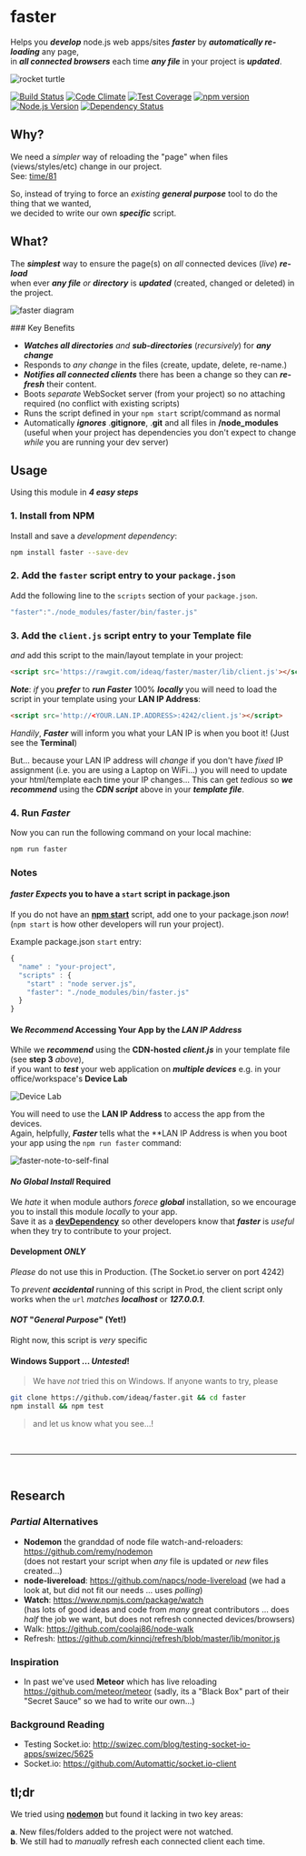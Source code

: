 # faster

Helps you ***develop*** node.js web apps/sites ***faster***
by ***automatically re-loading*** any page,  
in ***all connected browsers*** each time ***any file*** in your project is ***updated***.

![rocket turtle](http://i.imgur.com/bT7uPHE.png)

[![Build Status](https://travis-ci.org/ideaq/faster.svg)](https://travis-ci.org/ideaq/faster)
[![Code Climate](https://codeclimate.com/github/ideaq/faster/badges/gpa.svg)](https://codeclimate.com/github/ideaq/faster)
[![Test Coverage](https://codeclimate.com/github/ideaq/faster/badges/coverage.svg)](https://codeclimate.com/github/ideaq/faster)
[![npm version](https://badge.fury.io/js/faster.svg)](http://badge.fury.io/js/faster)
[![Node.js Version](https://img.shields.io/node/v/terminate.svg?style=flat)](http://nodejs.org/download)
[![Dependency Status](https://david-dm.org/ideaq/faster.svg)](https://david-dm.org/ideaq/faster)


## Why?

We need a *simpler* way of reloading the "page" when
files (views/styles/etc) change in our project.  
See: [time/81](https://github.com/ideaq/time/issues/81)

So, instead of trying to force an *existing* ***general purpose*** tool
to do the thing that we wanted,  
we decided to write our own ***specific*** script.

## What?


The ***simplest*** way to ensure the page(s) on *all* connected devices (*live*) ***re-load***  
when ever ***any file*** *or* ***directory*** is ***updated*** (created, changed or deleted) in the project.

![faster diagram](http://i.imgur.com/xXEbnvm.png)

### Key Benefits

+ ***Watches all directories*** *and* ***sub-directories*** (*recursively*) for ***any change***
+ Responds to *any change* in the files (create, update, delete, re-name.)
+ ***Notifies all connected clients*** there has been a change so they can ***re-fresh***
their content.
+ Boots *separate* WebSocket server (from your project) so no attaching required
(no conflict with existing scripts)
+ Runs the script defined in your `npm start` script/command as normal
+ Automatically ***ignores*** .**gitignore**, .**git** and all files in **/node_modules**  
(useful when your project has dependencies you don't expect to change *while* you are running your dev server)


## Usage

Using this module in ***4 easy steps***

### 1. Install from NPM

Install and save a *development dependency*:

```sh
npm install faster --save-dev
```

### 2. Add the `faster` script entry to your `package.json`

Add the following line to the `scripts` section of your `package.json`.

```js
"faster":"./node_modules/faster/bin/faster.js"
```
### 3. Add the `client.js` script entry to your Template file

*and* add this script to the main/layout template in your project:

```html
<script src='https://rawgit.com/ideaq/faster/master/lib/client.js'></script>
```

***Note***: *if* you ***prefer*** to ***run Faster*** 100% ***locally*** you will
need to load the script in your template using your **LAN IP Address**:

```html
<script src='http://<YOUR.LAN.IP.ADDRESS>:4242/client.js'></script>
```

*Handily*, ***Faster*** will inform you what your LAN IP is when you boot it!
(Just see the **Terminal**)

But... because your LAN IP address will *change* if you don't have *fixed*
IP assignment (i.e. you are using a Laptop on WiFi...)
you will need to update your html/template each time your IP changes...
This can get *tedious* so ***we recommend*** using the ***CDN script*** above
in your ***template file***.


### 4. Run *Faster*

Now you can run the following command on your local machine:

```sh
npm run faster
```

### Notes

#### *faster* *Expects* you to have a `start` script in package.json

If you do not have an [**npm start**](https://docs.npmjs.com/cli/start) script,
add one to your package.json *now*!  
(`npm start` is how other developers will run your project).

Example package.json `start` entry:
```js
{
  "name" : "your-project",
  "scripts" : {
    "start" : "node server.js",
    "faster": "./node_modules/bin/faster.js"
  }
}
```

#### We *Recommend* Accessing Your App by the *LAN IP Address*

While we ***recommend*** using the **CDN-hosted** ***client.js*** in your
template file (see **step 3** *above*),  
if you want to ***test*** your web application on ***multiple devices***
e.g. in your office/workspace's **Device Lab**

![Device Lab](http://i.imgur.com/bnDedwg.jpg)

You will need to use the **LAN IP Address** to access the app from the devices.  
Again, helpfully, ***Faster*** tells what the **LAN IP Address is
when you boot your app using the `npm run faster` command:

![faster-note-to-self-final](https://cloud.githubusercontent.com/assets/194400/6908766/c6ac4746-d737-11e4-924d-5e95e72602cb.png)


#### *No Global Install* Required

We *hate* it when module authors *forece* ***global*** installation,
so we encourage you to install this module *locally* to your app.  
Save it as a
[**devDependency**](http://stackoverflow.com/a/22004559/1148249)
so other developers know that ***faster*** is *useful*
when they try to contribute to your project.

#### Development *ONLY*

*Please* do not use this in Production.
(The Socket.io server on port 4242)

To *prevent* ***accidental*** running of this script in Prod,
the client script only works when the `url` *matches* ***localhost*** or ***127.0.0.1***.

#### *NOT* "*General Purpose*" (Yet!)

Right now, this script is *very* specific

#### Windows Support ... *Untested*!

> We have *not* tried this on Windows.
> If anyone wants to try, please
```sh
git clone https://github.com/ideaq/faster.git && cd faster
npm install && npm test
```
> and let us know what you see...!

<br />
<hr />
<br />

## Research

### *Partial* Alternatives

+ **Nodemon** the granddad of node file watch-and-reloaders: https://github.com/remy/nodemon  
(does not restart your script when *any* file is updated or *new* files created...)
+ **node-livereload**:
https://github.com/napcs/node-livereload
(we had a look at, but did not fit our needs ... uses *polling*)
+ **Watch**: https://www.npmjs.com/package/watch  
(has lots of good ideas and code from *many* great contributors ...
  does *half* the job we want, but does not refresh connected devices/browsers)
+ Walk: https://github.com/coolaj86/node-walk
+ Refresh: https://github.com/kinncj/refresh/blob/master/lib/monitor.js

### Inspiration

+ In past we've used **Meteor** which has live reloading https://github.com/meteor/meteor
(sadly, its a "Black Box" part of their "Secret Sauce" so we had to write our own...)

### Background Reading

+ Testing Socket.io: http://swizec.com/blog/testing-socket-io-apps/swizec/5625
+ Socket.io: https://github.com/Automattic/socket.io-client

## tl;dr

We tried using [**nodemon**](https://github.com/ideaq/faster/issues/1)
but found it lacking in two key areas:

**a**. New files/folders added to the project were not watched.  
**b**. We still had to *manually* refresh each connected client each time.

